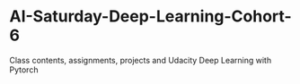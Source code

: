 # AI-Saturday-Deep-Learning-Cohort-6
Class contents, assignments, projects and Udacity Deep Learning with Pytorch
